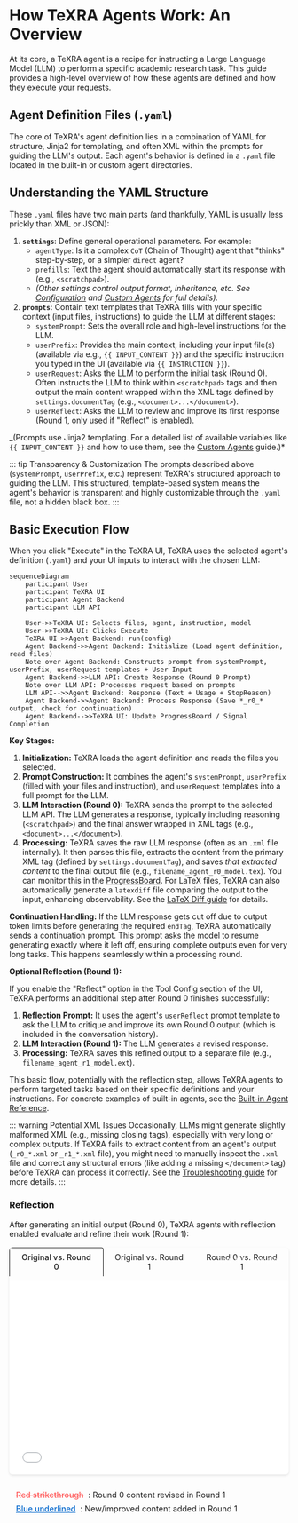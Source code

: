 # How TeXRA Agents Work: An Overview

At its core, a TeXRA agent is a recipe for instructing a Large Language Model (LLM) to perform a specific academic research task. This guide provides a high-level overview of how these agents are defined and how they execute your requests.

## Agent Definition Files (`.yaml`)

The core of TeXRA's agent definition lies in a combination of YAML for structure, Jinja2 for templating, and often XML within the prompts for guiding the LLM's output. Each agent's behavior is defined in a `.yaml` file located in the built-in or custom agent directories.

## Understanding the YAML Structure

These `.yaml` files have two main parts (and thankfully, YAML is usually less prickly than XML or JSON):

1.  **`settings`**: Define general operational parameters. For example:
    - `agentType`: Is it a complex `CoT` (Chain of Thought) agent that "thinks" step-by-step, or a simpler `direct` agent?
    - `prefills`: Text the agent should automatically start its response with (e.g., `<scratchpad>`).
    - _(Other settings control output format, inheritance, etc. See [Configuration](./configuration.md) and [Custom Agents](./custom-agents.md) for full details)._
2.  **`prompts`**: Contain text templates that TeXRA fills with your specific context (input files, instructions) to guide the LLM at different stages:
    - `systemPrompt`: Sets the overall role and high-level instructions for the LLM.
    - `userPrefix`: Provides the main context, including your input file(s) (available via e.g., `{{ INPUT_CONTENT }}`) and the specific instruction you typed in the UI (available via `{{ INSTRUCTION }}`).
    - `userRequest`: Asks the LLM to perform the initial task (Round 0). Often instructs the LLM to think within `<scratchpad>` tags and then output the main content wrapped within the XML tags defined by `settings.documentTag` (e.g., `<document>...</document>`).
    - `userReflect`: Asks the LLM to review and improve its first response (Round 1, only used if "Reflect" is enabled).

\_(Prompts use Jinja2 templating. For a detailed list of available variables like `{{ INPUT_CONTENT }}` and how to use them, see the [Custom Agents](./custom-agents.md) guide.)\*

::: tip Transparency & Customization
The prompts described above (`systemPrompt`, `userPrefix`, etc.) represent TeXRA's structured approach to guiding the LLM. This structured, template-based system means the agent's behavior is transparent and highly customizable through the `.yaml` file, not a hidden black box.
:::

## Basic Execution Flow

When you click "Execute" in the TeXRA UI, TeXRA uses the selected agent's definition (`.yaml`) and your UI inputs to interact with the chosen LLM:

```mermaid
sequenceDiagram
    participant User
    participant TeXRA UI
    participant Agent Backend
    participant LLM API

    User->>TeXRA UI: Selects files, agent, instruction, model
    User->>TeXRA UI: Clicks Execute
    TeXRA UI->>Agent Backend: run(config)
    Agent Backend->>Agent Backend: Initialize (Load agent definition, read files)
    Note over Agent Backend: Constructs prompt from systemPrompt, userPrefix, userRequest templates + User Input
    Agent Backend->>LLM API: Create Response (Round 0 Prompt)
    Note over LLM API: Processes request based on prompts
    LLM API-->>Agent Backend: Response (Text + Usage + StopReason)
    Agent Backend->>Agent Backend: Process Response (Save *_r0_* output, check for continuation)
    Agent Backend-->>TeXRA UI: Update ProgressBoard / Signal Completion
```

**Key Stages:**

1.  **Initialization:** TeXRA loads the agent definition and reads the files you selected.
2.  **Prompt Construction:** It combines the agent's `systemPrompt`, `userPrefix` (filled with your files and instruction), and `userRequest` templates into a full prompt for the LLM.
3.  **LLM Interaction (Round 0):** TeXRA sends the prompt to the selected LLM API. The LLM generates a response, typically including reasoning (`<scratchpad>`) and the final answer wrapped in XML tags (e.g., `<document>...</document>`).
4.  **Processing:** TeXRA saves the raw LLM response (often as an `.xml` file internally). It then parses this file, extracts the content from the primary XML tag (defined by `settings.documentTag`), and saves _that extracted content_ to the final output file (e.g., `filename_agent_r0_model.tex`). You can monitor this in the [ProgressBoard](./progress-board.md). For LaTeX files, TeXRA can also automatically generate a `latexdiff` file comparing the output to the input, enhancing observability. See the [LaTeX Diff guide](./latex-diff.md) for details.

**Continuation Handling:** If the LLM response gets cut off due to output token limits before generating the required `endTag`, TeXRA automatically sends a continuation prompt. This prompt asks the model to resume generating exactly where it left off, ensuring complete outputs even for very long tasks. This happens seamlessly within a processing round.

**Optional Reflection (Round 1):**

If you enable the "Reflect" option in the Tool Config section of the UI, TeXRA performs an additional step after Round 0 finishes successfully:

1.  **Reflection Prompt:** It uses the agent's `userReflect` prompt template to ask the LLM to critique and improve its own Round 0 output (which is included in the conversation history).
2.  **LLM Interaction (Round 1):** The LLM generates a revised response.
3.  **Processing:** TeXRA saves this refined output to a separate file (e.g., `filename_agent_r1_model.ext`).

This basic flow, potentially with the reflection step, allows TeXRA agents to perform targeted tasks based on their specific definitions and your instructions. For concrete examples of built-in agents, see the [Built-in Agent Reference](./built-in-agents.md).

::: warning Potential XML Issues
Occasionally, LLMs might generate slightly malformed XML (e.g., missing closing tags), especially with very long or complex outputs. If TeXRA fails to extract content from an agent's output (`_r0_*.xml` or `_r1_*.xml` file), you might need to manually inspect the `.xml` file and correct any structural errors (like adding a missing `</document>` tag) before TeXRA can process it correctly. See the [Troubleshooting guide](../reference/troubleshooting.md#output-file-corruption) for more details.
:::

### Reflection

After generating an initial output (Round 0), TeXRA agents with reflection enabled evaluate and refine their work (Round 1):

<div class="reflection-pdf-viewer">
  <div class="pdf-tabs">
    <button type="button" class="pdf-tab active" data-pdf="/examples/draft_polish_r0_gemini25p_diff.pdf">Original vs. Round 0</button>
    <button type="button" class="pdf-tab" data-pdf="/examples/draft_polish_r1_gemini25p_diff.pdf">Original vs. Round 1</button>
    <button type="button" class="pdf-tab" data-pdf="/examples/draft_polish_r1_gemini25p_diffr1r0.pdf">Round 0 vs. Round 1</button>
  </div>
  <iframe src="/examples/draft_polish_r1_gemini25p_diffr1r0.pdf" id="pdf-frame" class="reflection-pdf-frame"></iframe>
  <a href="/examples/draft_polish_r1_gemini25p_diffr1r0.pdf" target="_blank" id="pdf-link" class="reflection-pdf-link">View full example</a>
</div>

<div class="reflection-legend">
  <div class="legend-item"><span class="del">Red strikethrough</span>: Round 0 content revised in Round 1</div>
  <div class="legend-item"><span class="add">Blue underlined</span>: New/improved content added in Round 1</div>
</div>

<style>
.reflection-pdf-viewer {
  position: relative;
  width: 100%;
  border: 1px solid var(--vp-c-divider);
  border-radius: 6px;
  overflow: hidden;
  box-shadow: 0 2px 4px rgba(0,0,0,0.1);
  margin: 1rem 0;
}
.reflection-pdf-frame {
  width: 100%;
  height: 350px;
  border: none;
}
.reflection-pdf-link {
  position: absolute;
  top: 10px;
  right: 10px;
  color: white;
  padding: 5px 10px;
  border-radius: 4px;
  text-decoration: none;
  font-size: 0.85rem;
}
.reflection-pdf-link:hover {
  background: var(--vp-c-brand);
}
.reflection-legend {
  display: flex;
  flex-direction: column;
  gap: 0.5rem;
  font-size: 0.9rem;
  margin-top: 0.5rem;
  border: 1px solid var(--vp-c-divider);
  border-radius: 4px;
  padding: 0.75rem;
  background-color: var(--vp-c-bg-soft);
}
.legend-item {
  display: flex;
  align-items: center;
  gap: 0.5rem;
}
.reflection-legend .del {
  color: #ff5252;
  text-decoration: line-through;
  font-weight: 500;
}
.reflection-legend .add {
  color: #0066cc;
  text-decoration: underline;
  font-weight: 500;
}
.pdf-tabs {
  display: flex;
  border-bottom: 1px solid var(--vp-c-divider);
  margin-bottom: 0.5rem;
}
.pdf-tab {
  padding: 0.5rem 1rem;
  cursor: pointer;
  border: 1px solid transparent;
  border-bottom: none;
  border-radius: 4px 4px 0 0;
  font-size: 0.9rem;
  text-decoration: none;
  color: inherit;
  background: none;
  font-family: inherit;
  text-align: center;
}
.pdf-tab:hover {
  background-color: var(--vp-c-bg-soft);
}
.pdf-tab.active {
  background-color: var(--vp-c-bg-soft);
  border-color: var(--vp-c-divider);
  border-bottom-color: var(--vp-c-bg-soft);
  color: var(--vp-c-brand);
  font-weight: 500;
  margin-bottom: -1px;
}
</style>
